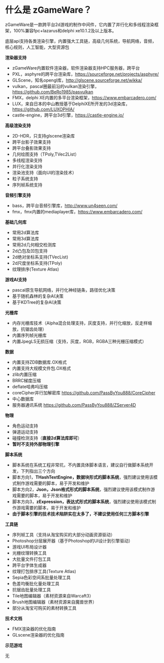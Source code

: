 # 什么是 zGameWare？

zGameWare是一款跨平台2d游戏的制作中间件，它内置了并行化和多线程渲染框架，100%兼容fpc+lazarus和delphi xe10.1.2及以上版本。

底层api支持各类渲染引擎，内置强大工具链，高级几何系统，导航网络，音频，核心规则，人工智能，大型资源包

**渲染器支持**
- zGameWare内置软件渲染器，软件渲染器支持HPC服务器，跨平台
- PXL，asphyre的跨平台渲染库，https://sourceforge.net/projects/asphyre/
- GLScene，知名opengl库，http://glscene.sourceforge.net/wikka/
- vulkan，pascal圈最前沿的vulkan渲染引擎，https://github.com/BeRo1985/pasvulkan
- FMX，delphi XE内置的多平台渲染框架，https://www.embarcadero.com/
- LUX，来自日本的中山教授基于DelphiXE所开发的3d渲染库，https://github.com/LUXOPHIA/
- castle-engine，跨平台3d引擎，https://castle-engine.io/

**高级渲染支持**
- 2D-HDR，只支持glscene渲染库
- 跨平台影子效果支持
- 跨平台叠影效果支持
- 几何绘图支持（TPoly,TVec2List）
- 多线程渲染支持
- 并行化渲染支持
- 渲染池支持（面向UI的渲染技术）
- 粒子系统支持
- 序列帧系统支持

**音频引擎支持**
- bass，跨平台音频引擎库，http://www.un4seen.com/
- fmx，fmx内置的mediaplayer库，https://www.embarcadero.com/

**基础几何库**
- 常用2d算法库
- 常用3d算法库
- 常用2d几何相交检测库
- 2d凸包及凹包支持
- 2d绝对坐标系支持(TVecList)
- 2d尺度坐标系支持(TPoly)
- 纹理排序(Texture Atlas)

**游戏AI支持**
- pascal原生导航网络，并行化神经链条，路径优化决策
- 基于随机森林的复杂AI决策
- 基于KDTree的复杂AI决策

**光栅库**
- 内存光栅库技术（Alpha混合处理支持，灰度支持，并行化缩放，反走样缩放，抗锯齿处理）
- 内置序列帧光栅库
- 内置JpegLS无损压缩（支持，灰度，RGB，RGBA三种光栅压缩模式）

**数据**
- 内置支持ZDB数据库.OX格式
- 内置支持大规模文件包.OX格式
- zlib内置压缩
- BRRC梯度压缩
- deflate哈弗吗压缩
- coreCipher并行加解密库 https://github.com/PassByYou888/CoreCipher
- 中心数据库
- 服务器通讯系统 https://github.com/PassByYou888/ZServer4D

**物理**
- 角色运动支持
- 弹道运动支持
- 碰撞检测支持（**直接2d算法库即可**）
- **暂时不支持外部物理引擎**

**脚本系统**
- 脚本系统在系统工程非常坑，不内置具体脚本语言，建议自行做脚本系统开发，下列指出三个方向
- 脚本方向1，**THashTextEngine，数据块形式的脚本系统**，强烈建议使用该模式制作游戏需要的脚本，易于开发和维护
- 脚本方向2，**Json，Json格式形式的脚本系统**，强烈建议使用该模式制作游戏需要的脚本，易于开发和维护
- 脚本方向3，**zExpression，表达式形式的脚本系统**，强烈建议使用该模式制作游戏需要的脚本，易于开发和维护
- **由于脚本引擎的技术技术陷阱实在太多了，不建议使用任何三方脚本引擎**

**工具链**
- 序列帧工具（支持从淘宝购买的大部分动画资源驱动）
- Photoshop分层展开器（基于Photoshop的UI设计到引擎驱动）
- 游戏UI布局设计器
- 光栅纹理转换工具
- 大批量文件打包工具
- 跨平台字体生成器
- 纹理打包排序工具(Texture Atlas)
- Sepia色彩空间系批量处理工具
- 色差均衡批化量处理工具
- 抗锯齿批量处理工具
- Tile地图编辑器（素材资源来自Warcaft3）
- Brush地图编辑器（素材资源来自魔兽世界）
- 部分从淘宝可购买的素材转换工具

**技术文档**
- FMX渲染器的优化指南
- GLscene渲染器的优化指南

**示范游戏**

无
